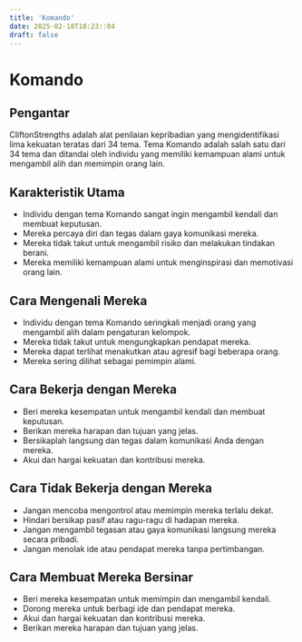 ```yaml
---
title: 'Komando'
date: 2025-02-18T18:23::04
draft: false
---
```


# Komando

## Pengantar

CliftonStrengths adalah alat penilaian kepribadian yang mengidentifikasi lima kekuatan teratas dari 34 tema. Tema Komando adalah salah satu dari 34 tema dan ditandai oleh individu yang memiliki kemampuan alami untuk mengambil alih dan memimpin orang lain.

## Karakteristik Utama

- Individu dengan tema Komando sangat ingin mengambil kendali dan membuat keputusan.
- Mereka percaya diri dan tegas dalam gaya komunikasi mereka.
- Mereka tidak takut untuk mengambil risiko dan melakukan tindakan berani.
- Mereka memiliki kemampuan alami untuk menginspirasi dan memotivasi orang lain.

## Cara Mengenali Mereka

- Individu dengan tema Komando seringkali menjadi orang yang mengambil alih dalam pengaturan kelompok.
- Mereka tidak takut untuk mengungkapkan pendapat mereka.
- Mereka dapat terlihat menakutkan atau agresif bagi beberapa orang.
- Mereka sering dilihat sebagai pemimpin alami.

## Cara Bekerja dengan Mereka

- Beri mereka kesempatan untuk mengambil kendali dan membuat keputusan.
- Berikan mereka harapan dan tujuan yang jelas.
- Bersikaplah langsung dan tegas dalam komunikasi Anda dengan mereka.
- Akui dan hargai kekuatan dan kontribusi mereka.

## Cara Tidak Bekerja dengan Mereka

- Jangan mencoba mengontrol atau memimpin mereka terlalu dekat.
- Hindari bersikap pasif atau ragu-ragu di hadapan mereka.
- Jangan mengambil tegasan atau gaya komunikasi langsung mereka secara pribadi.
- Jangan menolak ide atau pendapat mereka tanpa pertimbangan.

## Cara Membuat Mereka Bersinar

- Beri mereka kesempatan untuk memimpin dan mengambil kendali.
- Dorong mereka untuk berbagi ide dan pendapat mereka.
- Akui dan hargai kekuatan dan kontribusi mereka.
- Berikan mereka harapan dan tujuan yang jelas.
